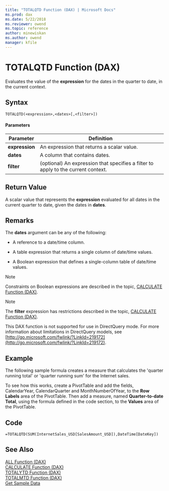 ```yaml
---
title: "TOTALQTD Function (DAX) | Microsoft Docs"
ms.prod: dax
ms.date: 5/22/2018
ms.reviewer: owend
ms.topic: reference
author: minewiskan
ms.author: owend
manager: kfile
---
```

# TOTALQTD Function (DAX)
Evaluates the value of the **expression** for the dates in the quarter to date, in the current context.  
  
## Syntax  
  
```dax
TOTALQTD(<expression>,<dates>[,<filter>])  
```
  
#### Parameters  
  
|Parameter|Definition|  
|-------------|--------------|  
|**expression**|An expression that returns a scalar value.|  
|**dates**|A column that contains dates.|  
|**filter**|(optional) An expression that specifies a filter to apply to the current context.|  
  
## Return Value  
A scalar value that represents the **expression** evaluated for all dates in the current quarter to date, given the dates in **dates**.  
  
## Remarks  
The **dates** argument can be any of the following:  
  
-   A reference to a date/time column.  
  
-   A table expression that returns a single column of date/time values.  
  
-   A Boolean expression that defines a single-column table of date/time values.  
  
> [!NOTE]  
> Constraints on Boolean expressions are described in the topic, [CALCULATE Function &#40;DAX&#41;](calculate-function-dax.md).  
  
> [!NOTE]  
> The **filter** expression has restrictions described in the topic, [CALCULATE Function &#40;DAX&#41;](calculate-function-dax.md).  
>   
> This DAX function is not supported for use in DirectQuery mode. For more information about limitations in DirectQuery models, see  [http://go.microsoft.com/fwlink/?LinkId=219172](http://go.microsoft.com/fwlink/?LinkId=219172).  
  
## Example  
The following sample formula creates a measure that calculates the 'quarter running total' or 'quarter running sum' for the Internet sales.  
  
To see how this works, create a PivotTable and add the fields, CalendarYear, CalendarQuarter and MonthNumberOfYear, to the **Row Labels** area of the PivotTable. Then add a measure, named **Quarter-to-date Total**, using the formula defined in the code section, to the **Values** area of the PivotTable.  
  
## Code  
  
```dax
=TOTALQTD(SUM(InternetSales_USD[SalesAmount_USD]),DateTime[DateKey])  
```
  
## See Also  
[ALL Function &#40;DAX&#41;](all-function-dax.md)  
[CALCULATE Function &#40;DAX&#41;](calculate-function-dax.md)  
[TOTALYTD Function &#40;DAX&#41;](totalytd-function-dax.md)  
[TOTALMTD Function &#40;DAX&#41;](totalmtd-function-dax.md)  
[Get Sample Data](http://go.microsoft.com/fwlink/?LinkId=164474)  
  
